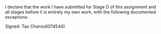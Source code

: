 I declare that the work I have submitted for Stage D of this assignment and all stages before it is entirely my own work, with the following documented exceptions:


Signed: Tao Chen(u6074544)
